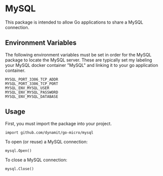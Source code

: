 # MySQL

This package is intended to allow Go applications to share a MySQL connection.

## Environment Variables

The following environment variables must be set in order for the MySQL package to locate the MySQL server. These are typically set my labeling your MySQL docker container "MySQL" and linking it to your go application container.

```
MYSQL_PORT_3306_TCP_ADDR
MYSQL_PORT_3306_TCP_PORT
MYSQL_ENV_MYSQL_USER
MYSQL_ENV_MYSQL_PASSWORD
MYSQL_ENV_MYSQL_DATABASE
```

## Usage

First, you must import the package into your project.

```
import github.com/dynamit/go-micro/mysql
```

To open (or reuse) a MySQL connection:

```
mysql.Open()
```

To close a MySQL connection:

```
mysql.Close()
```
